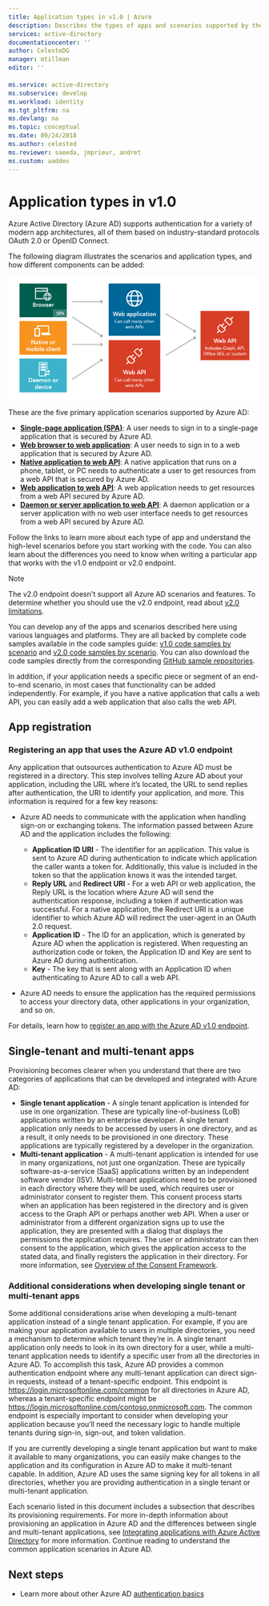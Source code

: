 ```yaml
---
title: Application types in v1.0 | Azure
description: Describes the types of apps and scenarios supported by the Azure Active Directory v2.0 endpoint.
services: active-directory
documentationcenter: ''
author: CelesteDG
manager: mtillman
editor: ''

ms.service: active-directory
ms.subservice: develop
ms.workload: identity
ms.tgt_pltfrm: na
ms.devlang: na
ms.topic: conceptual
ms.date: 09/24/2018
ms.author: celested
ms.reviewer: saeeda, jmprieur, andret
ms.custom: aaddev
---
```


# Application types in v1.0

Azure Active Directory (Azure AD) supports authentication for a variety of modern app architectures, all of them based on industry-standard protocols OAuth 2.0 or OpenID Connect.

The following diagram illustrates the scenarios and application types, and how different components can be added:

![Application Types and scenarios](./media/authentication-scenarios/application_types_and_scenarios.png)

These are the five primary application scenarios supported by Azure AD:

- **[Single-page application (SPA)](single-page-application.md)**: A user needs to sign in to a single-page application that is secured by Azure AD.
- **[Web browser to web application](web-app.md)**: A user needs to sign in to a web application that is secured by Azure AD.
- **[Native application to web API](native-app.md)**: A native application that runs on a phone, tablet, or PC needs to authenticate a user to get resources from a web API that is secured by Azure AD.
- **[Web application to web API](web-api.md)**: A web application needs to get resources from a web API secured by Azure AD.
- **[Daemon or server application to web API](service-to-service.md)**: A daemon application or a server application with no web user interface needs to get resources from a web API secured by Azure AD.

Follow the links to learn more about each type of app and understand the high-level scenarios before you start working with the code. You can also learn about the differences you need to know when writing a particular app that works with the v1.0 endpoint or v2.0 endpoint.

> [!NOTE]
> The v2.0 endpoint doesn't support all Azure AD scenarios and features. To determine whether you should use the v2.0 endpoint, read about [v2.0 limitations](active-directory-v2-limitations.md).

You can develop any of the apps and scenarios described here using various languages and platforms. They are all backed by complete code samples available in the code samples guide: [v1.0 code samples by scenario](sample-v1-code.md) and [v2.0 code samples by scenario](sample-v2-code.md). You can also download the code samples directly from the corresponding [GitHub sample repositories](https://github.com/Azure-Samples?q=active-directory).

In addition, if your application needs a specific piece or segment of an end-to-end scenario, in most cases that functionality can be added independently. For example, if you have a native application that calls a web API, you can easily add a web application that also calls the web API.

## App registration

### Registering an app that uses the Azure AD v1.0 endpoint

Any application that outsources authentication to Azure AD must be registered in a directory. This step involves telling Azure AD about your application, including the URL where it’s located, the URL to send replies after authentication, the URI to identify your application, and more. This information is required for a few key reasons:

* Azure AD needs to communicate with the application when handling sign-on or exchanging tokens. The information passed between Azure AD and the application includes the following:
  
  * **Application ID URI** - The identifier for an application. This value is sent to Azure AD during authentication to indicate which application the caller wants a token for. Additionally, this value is included in the token so that the application knows it was the intended target.
  * **Reply URL** and **Redirect URI** - For a web API or web application, the Reply URL is the location where Azure AD will send the authentication response, including a token if authentication was successful. For a native application, the Redirect URI is a unique identifier to which Azure AD will redirect the user-agent in an OAuth 2.0 request.
  * **Application ID** - The ID for an application, which is generated by Azure AD when the application is registered. When requesting an authorization code or token, the Application ID and Key are sent to Azure AD during authentication.
  * **Key** - The key that is sent along with an Application ID when authenticating to Azure AD to call a web API.
* Azure AD needs to ensure the application has the required permissions to access your directory data, other applications in your organization, and so on.

For details, learn how to [register an app with the Azure AD v1.0 endpoint](quickstart-v1-add-azure-ad-app.md).

## Single-tenant and multi-tenant apps

Provisioning becomes clearer when you understand that there are two categories of applications that can be developed and integrated with Azure AD:

* **Single tenant application** - A single tenant application is intended for use in one organization. These are typically line-of-business (LoB) applications written by an enterprise developer. A single tenant application only needs to be accessed by users in one directory, and as a result, it only needs to be provisioned in one directory. These applications are typically registered by a developer in the organization.
* **Multi-tenant application** - A multi-tenant application is intended for use in many organizations, not just one organization. These are typically software-as-a-service (SaaS) applications written by an independent software vendor (ISV). Multi-tenant applications need to be provisioned in each directory where they will be used, which requires user or administrator consent to register them. This consent process starts when an application has been registered in the directory and is given access to the Graph API or perhaps another web API. When a user or administrator from a different organization signs up to use the application, they are presented with a dialog that displays the permissions the application requires. The user or administrator can then consent to the application, which gives the application access to the stated data, and finally registers the application in their directory. For more information, see [Overview of the Consent Framework](consent-framework.md).

### Additional considerations when developing single tenant or multi-tenant apps

Some additional considerations arise when developing a multi-tenant application instead of a single tenant application. For example, if you are making your application available to users in multiple directories, you need a mechanism to determine which tenant they’re in. A single tenant application only needs to look in its own directory for a user, while a multi-tenant application needs to identify a specific user from all the directories in Azure AD. To accomplish this task, Azure AD provides a common authentication endpoint where any multi-tenant application can direct sign-in requests, instead of a tenant-specific endpoint. This endpoint is https://login.microsoftonline.com/common for all directories in Azure AD, whereas a tenant-specific endpoint might be https://login.microsoftonline.com/contoso.onmicrosoft.com. The common endpoint is especially important to consider when developing your application because you’ll need the necessary logic to handle multiple tenants during sign-in, sign-out, and token validation.

If you are currently developing a single tenant application but want to make it available to many organizations, you can easily make changes to the application and its configuration in Azure AD to make it multi-tenant capable. In addition, Azure AD uses the same signing key for all tokens in all directories, whether you are providing authentication in a single tenant or multi-tenant application.

Each scenario listed in this document includes a subsection that describes its provisioning requirements. For more in-depth information about provisioning an application in Azure AD and the differences between single and multi-tenant applications, see [Integrating applications with Azure Active Directory](quickstart-v1-integrate-apps-with-azure-ad.md) for more information. Continue reading to understand the common application scenarios in Azure AD.

## Next steps

- Learn more about other Azure AD [authentication basics](authentication-scenarios.md)
